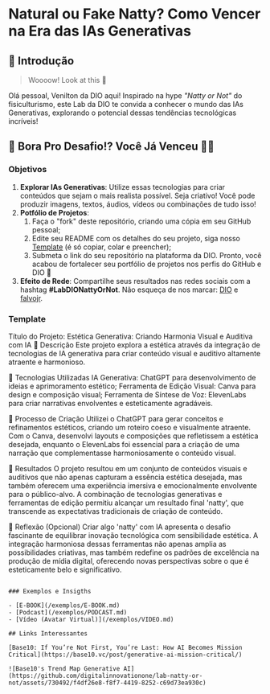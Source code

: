 # Natural ou Fake Natty? Como Vencer na Era das IAs Generativas

## 🚀 Introdução

> Woooow! Look at this 👀

Olá pessoal, Venilton da DIO aqui! Inspirado na hype _"Natty or Not"_ do fisiculturismo, este Lab da DIO te convida a conhecer o mundo das IAs Generativas, explorando o potencial dessas tendências tecnológicas incríveis!

## 🎯 Bora Pro Desafio!? Você Já Venceu 💪🤓

### Objetivos

1. **Explorar IAs Generativas**: Utilize essas tecnologias para criar conteúdos que sejam o mais realista possível. Seja criativo! Você pode produzir imagens, textos, áudios, vídeos ou combinações de tudo isso!
1. **Potfólio de Projetos**:
    1. Faça o "fork" deste repositório, criando uma cópia em seu GitHub pessoal;
    2. Edite seu README com os detalhes do seu projeto, siga nosso [Template](#template) (é só copiar, colar e preencher);
    3. Submeta o link do seu repositório na plataforma da DIO. Pronto, você acabou de fortalecer seu portfólio de projetos nos perfis do GitHub e DIO 🚀
1. **Efeito de Rede**: Compartilhe seus resultados nas redes sociais com a hashtag **#LabDIONattyOrNot**. Não esqueça de nos marcar: [DIO](https://www.linkedin.com/school/dio-makethechange) e [falvojr](https://www.linkedin.com/in/falvojr).

### Template

Título do Projeto: Estética Generativa: Criando Harmonia Visual e Auditiva com IA
📒 Descrição
Este projeto explora a estética através da integração de tecnologias de IA generativa para criar conteúdo visual e auditivo altamente atraente e harmonioso.

🤖 Tecnologias Utilizadas
IA Generativa: ChatGPT para desenvolvimento de ideias e aprimoramento estético;
Ferramenta de Edição Visual: Canva para design e composição visual;
Ferramenta de Síntese de Voz: ElevenLabs para criar narrativas envolventes e esteticamente agradáveis.

🧐 Processo de Criação
Utilizei o ChatGPT para gerar conceitos e refinamentos estéticos, criando um roteiro coeso e visualmente atraente. Com o Canva, desenvolvi layouts e composições que refletissem a estética desejada, enquanto o ElevenLabs foi essencial para a criação de uma narração que complementasse harmoniosamente o conteúdo visual.

🚀 Resultados
O projeto resultou em um conjunto de conteúdos visuais e auditivos que não apenas capturam a essência estética desejada, mas também oferecem uma experiência imersiva e emocionalmente envolvente para o público-alvo. A combinação de tecnologias generativas e ferramentas de edição permitiu alcançar um resultado final 'natty', que transcende as expectativas tradicionais de criação de conteúdo.

💭 Reflexão (Opcional)
Criar algo 'natty' com IA apresenta o desafio fascinante de equilibrar inovação tecnológica com sensibilidade estética. A integração harmoniosa dessas ferramentas não apenas amplia as possibilidades criativas, mas também redefine os padrões de excelência na produção de mídia digital, oferecendo novas perspectivas sobre o que é esteticamente belo e significativo.
```

### Exemplos e Insigths

- [E-BOOK](/exemplos/E-BOOK.md)
- [Podcast](/exemplos/PODCAST.md)
- [Vídeo (Avatar Virtual)](/exemplos/VIDEO.md)

## Links Interessantes

[Base10: If You’re Not First, You’re Last: How AI Becomes Mission Critical](https://base10.vc/post/generative-ai-mission-critical/)

![Base10's Trend Map Generative AI](https://github.com/digitalinnovationone/lab-natty-or-not/assets/730492/f4df26e8-f8f7-4419-8252-c69d73ea930c)
